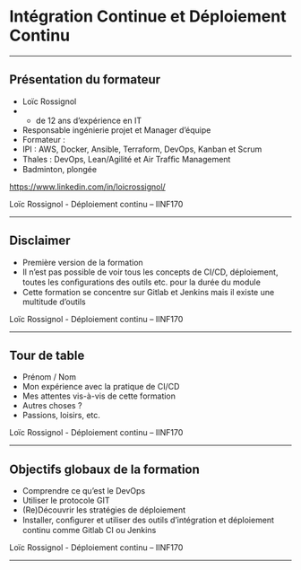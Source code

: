 # Intégration Continue et Déploiement Continu

---

## Présentation du formateur

- Loïc Rossignol
- + de 12 ans d’expérience en IT
- Responsable ingénierie projet et Manager d’équipe
- Formateur :
- IPI : AWS, Docker, Ansible, Terraform, DevOps, Kanban et Scrum
- Thales : DevOps, Lean/Agilité et Air Trafﬁc Management
- Badminton, plongée

https://www.linkedin.com/in/loicrossignol/

Loïc Rossignol - Déploiement continu – IINF170

---

## Disclaimer

- Première version de la formation
- Il n’est pas possible de voir tous les concepts de CI/CD, déploiement, toutes les conﬁgurations des outils etc. pour la durée du module
- Cette formation se concentre sur Gitlab et Jenkins mais il existe une multitude d’outils

Loïc Rossignol - Déploiement continu – IINF170

---

## Tour de table

- Prénom / Nom
- Mon expérience avec la pratique de CI/CD
- Mes attentes vis-à-vis de cette formation
- Autres choses ?
- Passions, loisirs, etc.

Loïc Rossignol - Déploiement continu – IINF170

---

## Objectifs globaux de la formation

- Comprendre ce qu’est le DevOps
- Utiliser le protocole GIT
- (Re)Découvrir les stratégies de déploiement
- Installer, conﬁgurer et utiliser des outils d’intégration et déploiement continu comme Gitlab CI ou Jenkins

Loïc Rossignol - Déploiement continu – IINF170

---
